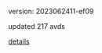 version: 2023062411-ef09

updated 217 avds

[details](https://github.com/0x74f917491bfa7ebfa379/ali_avd_db/blob/master/change_log/2023/06/24/11/ef09.txt)